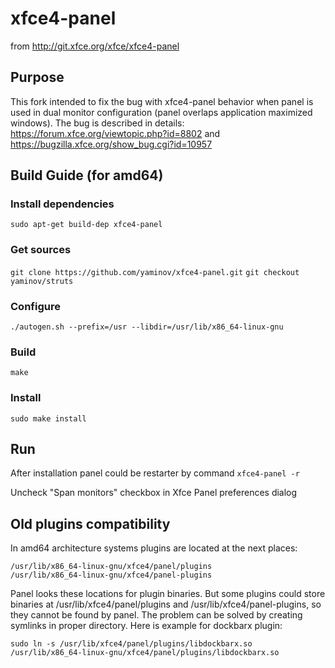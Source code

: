 # xfce4-panel
from http://git.xfce.org/xfce/xfce4-panel

## Purpose

This fork intended to fix the bug with xfce4-panel behavior when panel is used in dual monitor configuration (panel overlaps application maximized windows). The bug is described in details: https://forum.xfce.org/viewtopic.php?id=8802 and https://bugzilla.xfce.org/show_bug.cgi?id=10957

## Build Guide (for amd64)

### Install dependencies
`sudo apt-get build-dep xfce4-panel`

### Get sources
`git clone https://github.com/yaminov/xfce4-panel.git`
`git checkout yaminov/struts`

### Configure
`./autogen.sh --prefix=/usr --libdir=/usr/lib/x86_64-linux-gnu`

### Build
`make`

### Install
`sudo make install`

## Run

After installation panel could be restarter by command
`xfce4-panel -r`

Uncheck "Span monitors" checkbox in Xfce Panel preferences dialog

## Old plugins compatibility

In amd64 architecture systems plugins are located at the next places:

    /usr/lib/x86_64-linux-gnu/xfce4/panel/plugins
    /usr/lib/x86_64-linux-gnu/xfce4/panel-plugins

Panel looks these locations for plugin binaries. But some plugins could store binaries at /usr/lib/xfce4/panel/plugins and /usr/lib/xfce4/panel-plugins, so they cannot be found by panel.
The problem can be solved by creating symlinks in proper directory. Here is example for dockbarx plugin:

   `sudo ln -s /usr/lib/xfce4/panel/plugins/libdockbarx.so /usr/lib/x86_64-linux-gnu/xfce4/panel/plugins/libdockbarx.so`
